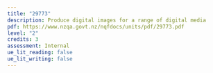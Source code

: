 ```yaml
---
title: "29773"
description: Produce digital images for a range of digital media
pdf: https://www.nzqa.govt.nz/nqfdocs/units/pdf/29773.pdf
level: "2"
credits: 3
assessment: Internal
ue_lit_reading: false
ue_lit_writing: false
---
```

